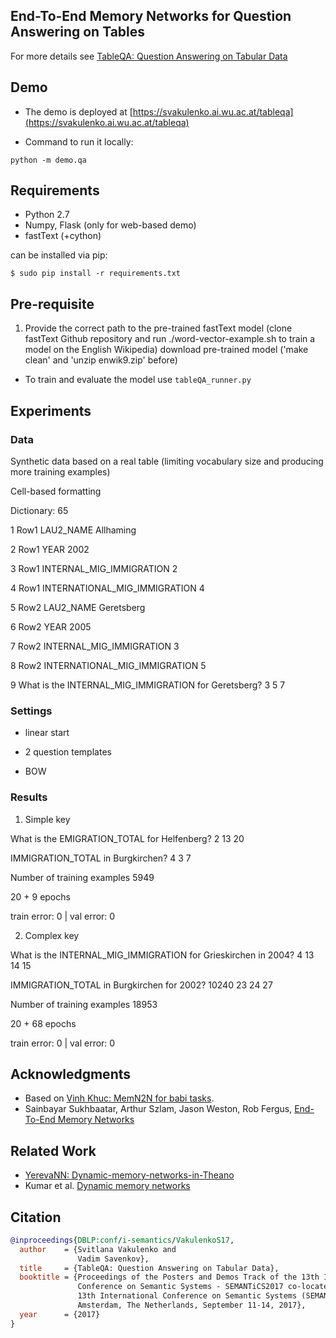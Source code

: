## End-To-End Memory Networks for Question Answering on Tables

For more details see [TableQA: Question Answering on Tabular Data](https://arxiv.org/abs/1705.06504)

## Demo

* The demo is deployed at [https://svakulenko.ai.wu.ac.at/tableqa](https://svakulenko.ai.wu.ac.at/tableqa)

* Command to run it locally:
```
python -m demo.qa
```

## Requirements
* Python 2.7
* Numpy, Flask (only for web-based demo) 
* fastText (+cython)

can be installed via pip:
```
$ sudo pip install -r requirements.txt
```

## Pre-requisite

1. Provide the correct path to the pre-trained fastText model (clone fastText Github repository and run ./word-vector-example.sh to train a model on the English Wikipedia) 
download pre-trained model
('make clean' and 'unzip enwik9.zip' before)

* To train and evaluate the model use `tableQA_runner.py`


## Experiments


### Data

Synthetic data based on a real table (limiting vocabulary size and producing more training examples)

Cell-based formatting

Dictionary: 65

1 Row1 LAU2_NAME Allhaming

2 Row1 YEAR 2002

3 Row1 INTERNAL_MIG_IMMIGRATION 2

4 Row1 INTERNATIONAL_MIG_IMMIGRATION 4

5 Row2 LAU2_NAME Geretsberg

6 Row2 YEAR 2005

7 Row2 INTERNAL_MIG_IMMIGRATION 3

8 Row2 INTERNATIONAL_MIG_IMMIGRATION 5

9 What is the INTERNAL_MIG_IMMIGRATION for Geretsberg?	3	5 7

### Settings

* linear start

* 2 question templates

* BOW


### Results


1. Simple key 

What is the EMIGRATION_TOTAL for Helfenberg?	2	13 20

IMMIGRATION_TOTAL in Burgkirchen?	4	3 7


Number of training examples 5949

20 + 9 epochs

train error: 0 | val error: 0


2. Complex key

What is the INTERNAL_MIG_IMMIGRATION for Grieskirchen in 2004?	4	13 14 15

IMMIGRATION_TOTAL in Burgkirchen for 2002?	10240	23 24 27


Number of training examples 18953

20 + 68 epochs

train error: 0 | val error: 0

## Acknowledgments

* Based on [Vinh Khuc: MemN2N for babi tasks](https://github.com/vinhkhuc/MemN2N-babi-python).
* Sainbayar Sukhbaatar, Arthur Szlam, Jason Weston, Rob Fergus, 
  [End-To-End Memory Networks](http://arxiv.org/abs/1503.08895)

## Related Work
* [YerevaNN: Dynamic-memory-networks-in-Theano](https://github.com/YerevaNN/Dynamic-memory-networks-in-Theano)
* Kumar et al. [Dynamic memory networks](http://arxiv.org/abs/1506.07285)

## Citation

```bibtex
@inproceedings{DBLP:conf/i-semantics/VakulenkoS17,
  author    = {Svitlana Vakulenko and
               Vadim Savenkov},
  title     = {TableQA: Question Answering on Tabular Data},
  booktitle = {Proceedings of the Posters and Demos Track of the 13th International
               Conference on Semantic Systems - SEMANTiCS2017 co-located with the
               13th International Conference on Semantic Systems (SEMANTiCS 2017),
               Amsterdam, The Netherlands, September 11-14, 2017},
  year      = {2017}
}
```
